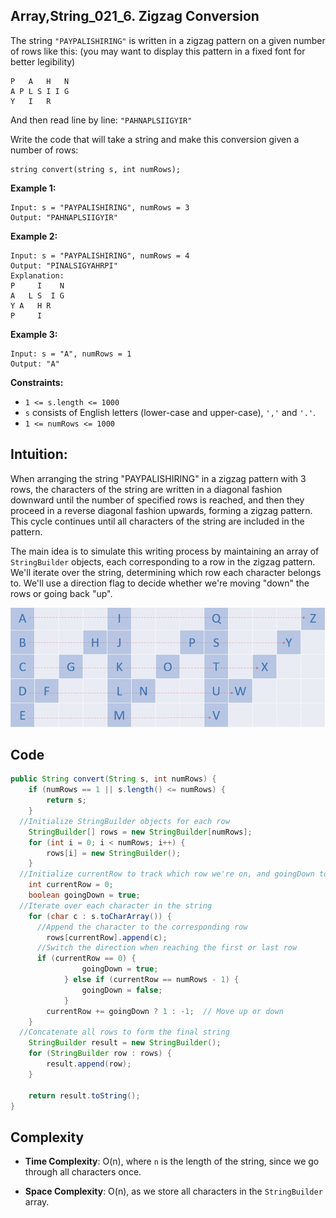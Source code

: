 ## Array,String_021_6. Zigzag Conversion

The string `"PAYPALISHIRING"` is written in a zigzag pattern on a given number of rows like this: (you may want to display this pattern in a fixed font for better legibility)

```
P   A   H   N
A P L S I I G
Y   I   R
```

And then read line by line: `"PAHNAPLSIIGYIR"`

Write the code that will take a string and make this conversion given a number of rows:

```
string convert(string s, int numRows);
```

 

**Example 1:**

```
Input: s = "PAYPALISHIRING", numRows = 3
Output: "PAHNAPLSIIGYIR"
```

**Example 2:**

```
Input: s = "PAYPALISHIRING", numRows = 4
Output: "PINALSIGYAHRPI"
Explanation:
P     I    N
A   L S  I G
Y A   H R
P     I
```

**Example 3:**

```
Input: s = "A", numRows = 1
Output: "A"
```

 

**Constraints:**

- `1 <= s.length <= 1000`
- `s` consists of English letters (lower-case and upper-case), `','` and `'.'`.
- `1 <= numRows <= 1000`



## Intuition:

When arranging the string "PAYPALISHIRING" in a zigzag pattern with 3 rows, the characters of the string are written in a diagonal fashion downward until the number of specified rows is reached, and then they proceed in a reverse diagonal fashion upwards, forming a zigzag pattern. This cycle continues until all characters of the string are included in the pattern.

The main idea is to simulate this writing process by maintaining an array of `StringBuilder` objects, each corresponding to a row in the zigzag pattern. We'll iterate over the string, determining which row each character belongs to. We'll use a direction flag to decide whether we're moving "down" the rows or going back "up".

![image](https://raw.githubusercontent.com/JedLee6/PublicPicBed/main/uPic/fdf22375-8354-4cb7-adb0-cef316e39a2d_1675385332.2793877-20240202231737765.png)

## Code

```java
public String convert(String s, int numRows) {
    if (numRows == 1 || s.length() <= numRows) {
        return s;
    }
  //Initialize StringBuilder objects for each row
    StringBuilder[] rows = new StringBuilder[numRows];
    for (int i = 0; i < numRows; i++) {
        rows[i] = new StringBuilder();
    }
  //Initialize currentRow to track which row we're on, and goingDown to control the direction of movement through rows.
    int currentRow = 0;
    boolean goingDown = true;
  //Iterate over each character in the string
    for (char c : s.toCharArray()) {
      //Append the character to the corresponding row
        rows[currentRow].append(c);
      //Switch the direction when reaching the first or last row
      if (currentRow == 0) {
                goingDown = true;
            } else if (currentRow == numRows - 1) {
                goingDown = false;
            }
        currentRow += goingDown ? 1 : -1;  // Move up or down
    }
  //Concatenate all rows to form the final string
    StringBuilder result = new StringBuilder();
    for (StringBuilder row : rows) {
        result.append(row);
    }

    return result.toString();
}
```

## Complexity

- **Time Complexity**: O(n), where `n` is the length of the string, since we go through all characters once.

- **Space Complexity**: O(n), as we store all characters in the `StringBuilder` array.